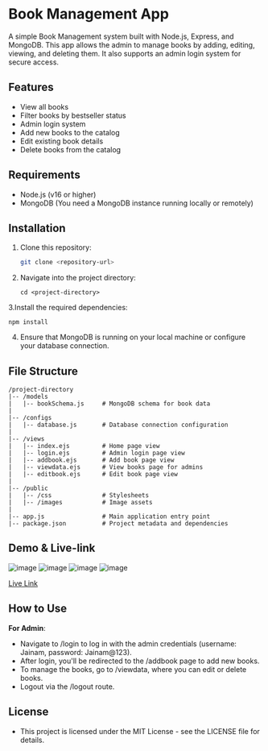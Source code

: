 # Book Management App

A simple Book Management system built with Node.js, Express, and MongoDB. This app allows the admin to manage books by adding, editing, viewing, and deleting them. It also supports an admin login system for secure access.

## Features

- View all books
- Filter books by bestseller status
- Admin login system
- Add new books to the catalog
- Edit existing book details
- Delete books from the catalog

## Requirements

- Node.js (v16 or higher)
- MongoDB (You need a MongoDB instance running locally or remotely)

## Installation

1. Clone this repository:
   ```bash
   git clone <repository-url>

2. Navigate into the project directory:
   ```base
   cd <project-directory>

3.Install the required dependencies:
  ```base
  npm install
  ```

4. Ensure that MongoDB is running on your local machine or configure your database connection.

## File Structure

```base
/project-directory
|-- /models
|   |-- bookSchema.js     # MongoDB schema for book data
|
|-- /configs
|   |-- database.js       # Database connection configuration
|
|-- /views
|   |-- index.ejs         # Home page view
|   |-- login.ejs         # Admin login page view
|   |-- addbook.ejs       # Add book page view
|   |-- viewdata.ejs      # View books page for admins
|   |-- editbook.ejs      # Edit book page view
|
|-- /public
|   |-- /css              # Stylesheets
|   |-- /images           # Image assets
|
|-- app.js                # Main application entry point
|-- package.json          # Project metadata and dependencies
```

## Demo & Live-link

![image](https://github.com/user-attachments/assets/441771cd-e191-46b5-ac43-a076e825a3fe)
![image](https://github.com/user-attachments/assets/7b1dbd6c-c82f-4ebf-a144-8e104dab4dfc)
![image](https://github.com/user-attachments/assets/c26d1cf6-1191-437b-a4e8-f87a4007fc6d)
![image](https://github.com/user-attachments/assets/3425761e-9f10-459b-bd8b-4402e84bf987)

[Live Link](https://book-store-project-pfev.onrender.com)

## How to Use

**For Admin**:

- Navigate to /login to log in with the admin credentials (username: Jainam, password: Jainam@123).
- After login, you'll be redirected to the /addbook page to add new books.
- To manage the books, go to /viewdata, where you can edit or delete books.
- Logout via the /logout route.

## License

- This project is licensed under the MIT License - see the LICENSE file for details.

